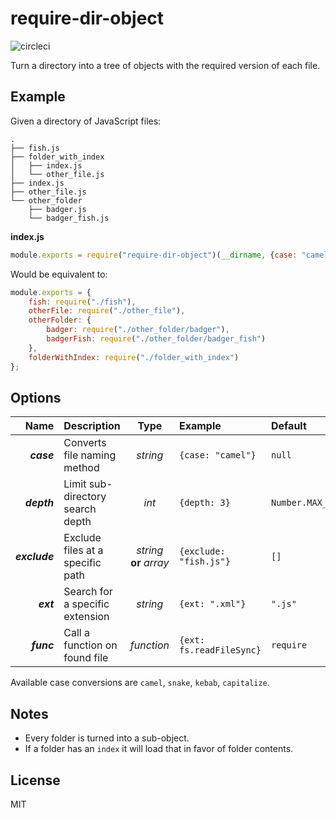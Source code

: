 require-dir-object
==================
![circleci](https://circleci.com/gh/pearlshare/require-dir-object.png?style=shield)

Turn a directory into a tree of objects with the required version of each file.

Example
-----

Given a directory of JavaScript files:

```
.
├── fish.js
├── folder_with_index
│   ├── index.js
│   └── other_file.js
├── index.js
├── other_file.js
└── other_folder
    ├── badger.js
    └── badger_fish.js
```

**index.js**
```js
module.exports = require("require-dir-object")(__dirname, {case: "camel"});
```

Would be equivalent to:
```js
module.exports = {
    fish: require("./fish"),
    otherFile: require("./other_file"),
    otherFolder: {
        badger: require("./other_folder/badger"),
        badgerFish: require("./other_folder/badger_fish")
    },
    folderWithIndex: require("./folder_with_index")
};
```


Options
-------
| Name          | Description                      | Type                    | Example                 | Default            |
| -------------:|:-------------------------------- |:-----------------------:|:------------------------|:-------------------|
| _**case**_    | Converts file naming method      | _string_                | `{case: "camel"}`       | `null`             |
| _**depth**_   | Limit sub-directory search depth | _int_                   | `{depth: 3}`            | `Number.MAX_VALUE` |
| _**exclude**_ | Exclude files at a specific path | _string_ **or** _array_ | `{exclude: "fish.js"}`  | `[]`               |
| _**ext**_     | Search for a specific extension  | _string_                | `{ext: ".xml"}`         | `".js"`            |
| _**func**_    | Call a function on found file    | _function_              | `{ext: fs.readFileSync}`| `require`          |

Available case conversions are `camel`, `snake`, `kebab`, `capitalize`.


Notes
-----
* Every folder is turned into a sub-object.
* If a folder has an `index` it will load that in favor of folder contents.


License
-------
MIT
